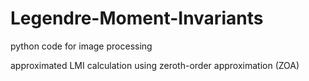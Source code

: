 # Legendre-Moment-Invariants

python code for image processing

approximated LMI calculation using zeroth-order approximation (ZOA) 
